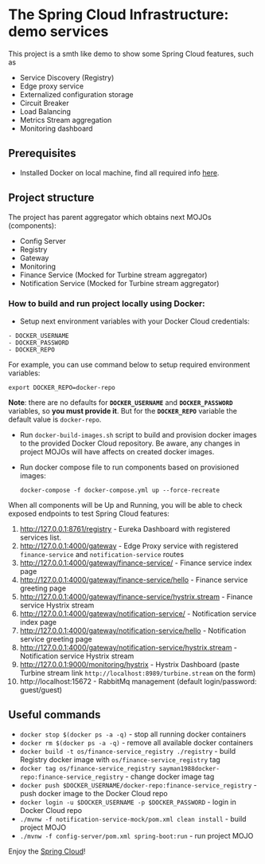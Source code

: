# The Spring Cloud Infrastructure: demo services
This project is a smth like demo to show some Spring Cloud features, such as 
- Service Discovery (Registry)
- Edge proxy service
- Externalized configuration storage
- Circuit Breaker
- Load Balancing
- Metrics Stream aggregation
- Monitoring dashboard

## Prerequisites
- Installed Docker on local machine, find all required info [here](https://www.docker.com/).

## Project structure 

The project has parent aggregator which obtains next MOJOs (components):
- Config Server
- Registry
- Gateway
- Monitoring
- Finance Service (Mocked for Turbine stream aggregator)
- Notification Service (Mocked for Turbine stream aggregator)

### How to build and run project locally using Docker:
- Setup next environment variables with your Docker Cloud credentials:
```
- DOCKER_USERNAME
- DOCKER_PASSWORD
- DOCKER_REPO
```
For example, you can use command below to setup required environment variables:
```
export DOCKER_REPO=docker-repo
```

**Note**: there are no defaults for **`DOCKER_USERNAME`** and **`DOCKER_PASSWORD`** variables, 
so **you must provide it**. But for the **`DOCKER_REPO`** variable the default value is `docker-repo`.

- Run `docker-build-images.sh` script to build and provision docker images to the provided Docker Cloud repository.
Be aware, any changes in project MOJOs will have affects on created docker images.
- Run docker compose file to run components based on provisioned images:

    `docker-compose -f docker-compose.yml up --force-recreate`

When all components will be Up and Running, you will be able to check exposed endpoints to test Spring Cloud features:
1) http://127.0.0.1:8761/registry - Eureka Dashboard with registered services list.
2) http://127.0.0.1:4000/gateway - Edge Proxy service with registered `finance-service` and `notification-service` routes
3) http://127.0.0.1:4000/gateway/finance-service/ - Finance service index page
4) http://127.0.0.1:4000/gateway/finance-service/hello - Finance service greeting page
5) http://127.0.0.1:4000/gateway/finance-service/hystrix.stream - Finance service Hystrix stream
6) http://127.0.0.1:4000/gateway/notification-service/ - Notification service index page
7) http://127.0.0.1:4000/gateway/notification-service/hello - Notification service greeting page
8) http://127.0.0.1:4000/gateway/notification-service/hystrix.stream - Notification service Hystrix stream
9) http://127.0.0.1:9000/monitoring/hystrix - Hystrix Dashboard (paste Turbine stream link `http://localhost:8989/turbine.stream` on the form)
10) http://localhost:15672 - RabbitMq management (default login/password: guest/guest)

## Useful commands
- `docker stop $(docker ps -a -q)` - stop all running docker containers
- `docker rm $(docker ps -a -q)` - remove all available docker containers
- `docker build -t os/finance-service_registry ./registry` - build Registry docker image with `os/finance-service_registry` tag
- `docker tag os/finance-service_registry sayman1988docker-repo:finance-service_registry` - change docker image tag
- `docker push $DOCKER_USERNAME/docker-repo:finance-service_registry` - push docker image to the Docker Cloud repo
- `docker login -u $DOCKER_USERNAME -p $DOCKER_PASSWORD` - login in Docker Cloud repo
- `./mvnw -f notification-service-mock/pom.xml clean install` - build project MOJO
- `./mvnw -f config-server/pom.xml spring-boot:run` - run project MOJO

Enjoy the [Spring Cloud](https://cloud.spring.io/spring-cloud-static/docs/1.0.x/spring-cloud.html)! 